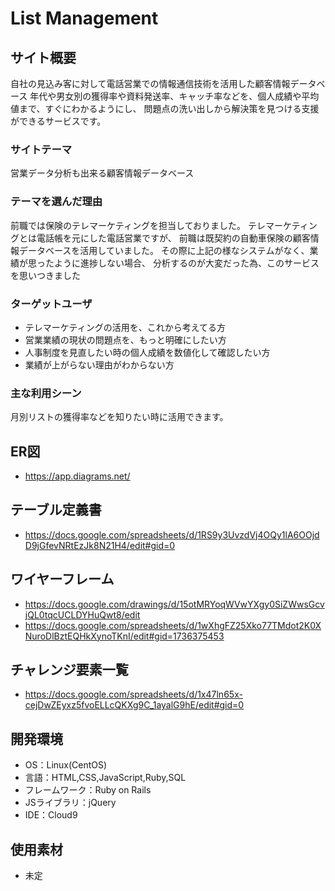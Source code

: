 # List Management

## サイト概要
自社の見込み客に対して電話営業での情報通信技術を活用した顧客情報データベース
年代や男女別の獲得率や資料発送率、キャッチ率などを、個人成績や平均値まで、すぐにわかるようにし、
問題点の洗い出しから解決策を見つける支援ができるサービスです。

### サイトテーマ
営業データ分析も出来る顧客情報データベース

### テーマを選んだ理由
前職では保険のテレマーケティングを担当しておりました。
テレマーケティングとは電話帳を元にした電話営業ですが、
前職は既契約の自動車保険の顧客情報データベースを活用していました。
その際に上記の様なシステムがなく、業績が思ったように進捗しない場合、
分析するのが大変だった為、このサービスを思いつきました

### ターゲットユーザ
- テレマーケティングの活用を、これから考えてる方
- 営業業績の現状の問題点を、もっと明確にしたい方
- 人事制度を見直したい時の個人成績を数値化して確認したい方
- 業績が上がらない理由がわからない方

### 主な利用シーン
月別リストの獲得率などを知りたい時に活用できます。

## ER図
 - https://app.diagrams.net/

## テーブル定義書
 - https://docs.google.com/spreadsheets/d/1RS9y3UvzdVj4OQy1lA6OOjdD9jGfevNRtEzJk8N21H4/edit#gid=0

## ワイヤーフレーム
 - https://docs.google.com/drawings/d/15otMRYoqWVwYXgy0SiZWwsGcvjQL0tqcUCLDYHuQwt8/edit
 - https://docs.google.com/spreadsheets/d/1wXhgFZ25Xko77TMdot2K0XNuroDlBztEQHkXynoTKnI/edit#gid=1736375453
 

## チャレンジ要素一覧
- https://docs.google.com/spreadsheets/d/1x47ln65x-cejDwZEyxz5fvoELLcQKXg9C_1ayalG9hE/edit#gid=0
## 開発環境
- OS：Linux(CentOS)
- 言語：HTML,CSS,JavaScript,Ruby,SQL
- フレームワーク：Ruby on Rails
- JSライブラリ：jQuery
- IDE：Cloud9

## 使用素材
- 未定